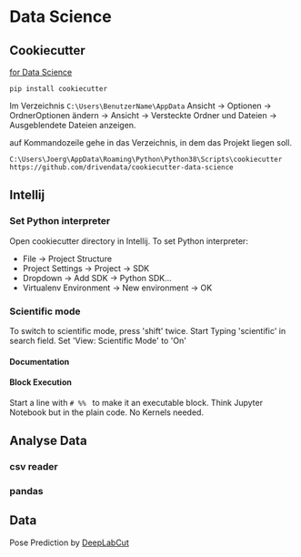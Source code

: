 # Data Science
## Cookiecutter

[for Data Science](https://drivendata.github.io/cookiecutter-data-science/)

`pip install cookiecutter`

Im Verzeichnis `C:\Users\BenutzerName\AppData` Ansicht -> Optionen -> OrdnerOptionen ändern -> Ansicht -> Versteckte 
Ordner und Dateien -> Ausgeblendete Dateien anzeigen.

auf Kommandozeile gehe in das Verzeichnis, in dem das Projekt liegen soll.

`C:\Users\Joerg\AppData\Roaming\Python\Python38\Scripts\cookiecutter https://github.com/drivendata/cookiecutter-data-science`

## Intellij
### Set Python interpreter
Open cookiecutter directory in Intellij. To set Python interpreter:

- File -> Project Structure
- Project Settings -> Project -> SDK
- Dropdown -> Add SDK -> Python SDK...
- Virtualenv Environment -> New environment -> OK

### Scientific mode
To switch to scientific mode, press 'shift' twice. Start Typing 'scientific' in search field. Set 'View: Scientific 
Mode' to 'On'

#### Documentation

#### Block Execution

Start a line with `# %% ` to make it an executable block. Think Jupyter Notebook but in the plain code. No Kernels 
needed.


## Analyse Data
### csv reader

### pandas

## Data

Pose Prediction by [DeepLabCut](https://www.mackenziemathislab.org/deeplabcut)
